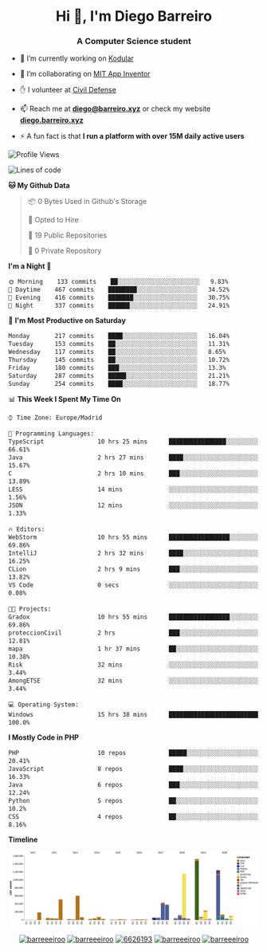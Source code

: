 <h1 align="center">Hi 👋, I'm Diego Barreiro</h1>
<h3 align="center">A Computer Science student</h3>

- 🔭 I’m currently working on [Kodular](https://www.kodular.io)

- 👯 I’m collaborating on [MIT App Inventor](https://github.com/mit-cml/appinventor-sources)

- ✋ I volunteer at [Civil Defense](https://proteccioncivil.sdc.gal)

- 📫 Reach me at **diego@barreiro.xyz** or check my website **[diego.barreiro.xyz](https://diego.barreiro.xyz)**

- ⚡ A fun fact is that **I run a platform with over 15M daily active users**

<!--START_SECTION:waka-->
![Profile Views](http://img.shields.io/badge/Profile%20Views-0-blue)

![Lines of code](https://img.shields.io/badge/From%20Hello%20World%20I%27ve%20Written-19.0%20million%20lines%20of%20code-blue)

**🐱 My Github Data** 

> 📦 0 Bytes Used in Github's Storage 
 > 
> 💼 Opted to Hire
 > 
> 📜 19 Public Repositories
 > 
> 🔑 0 Private Repository 
 > 
**I'm a Night 🦉** 

```text
🌞 Morning    133 commits    ██░░░░░░░░░░░░░░░░░░░░░░░   9.83% 
🌆 Daytime    467 commits    ████████░░░░░░░░░░░░░░░░░   34.52% 
🌃 Evening    416 commits    ███████░░░░░░░░░░░░░░░░░░   30.75% 
🌙 Night      337 commits    ██████░░░░░░░░░░░░░░░░░░░   24.91%

```
📅 **I'm Most Productive on Saturday** 

```text
Monday       217 commits    ████░░░░░░░░░░░░░░░░░░░░░   16.04% 
Tuesday      153 commits    ██░░░░░░░░░░░░░░░░░░░░░░░   11.31% 
Wednesday    117 commits    ██░░░░░░░░░░░░░░░░░░░░░░░   8.65% 
Thursday     145 commits    ██░░░░░░░░░░░░░░░░░░░░░░░   10.72% 
Friday       180 commits    ███░░░░░░░░░░░░░░░░░░░░░░   13.3% 
Saturday     287 commits    █████░░░░░░░░░░░░░░░░░░░░   21.21% 
Sunday       254 commits    ████░░░░░░░░░░░░░░░░░░░░░   18.77%

```


📊 **This Week I Spent My Time On** 

```text
⌚︎ Time Zone: Europe/Madrid

💬 Programming Languages: 
TypeScript               10 hrs 25 mins      ████████████████░░░░░░░░░   66.61% 
Java                     2 hrs 27 mins       ████░░░░░░░░░░░░░░░░░░░░░   15.67% 
C                        2 hrs 10 mins       ███░░░░░░░░░░░░░░░░░░░░░░   13.89% 
LESS                     14 mins             ░░░░░░░░░░░░░░░░░░░░░░░░░   1.56% 
JSON                     12 mins             ░░░░░░░░░░░░░░░░░░░░░░░░░   1.33%

🔥 Editors: 
WebStorm                 10 hrs 55 mins      █████████████████░░░░░░░░   69.86% 
IntelliJ                 2 hrs 32 mins       ████░░░░░░░░░░░░░░░░░░░░░   16.25% 
CLion                    2 hrs 9 mins        ███░░░░░░░░░░░░░░░░░░░░░░   13.82% 
VS Code                  0 secs              ░░░░░░░░░░░░░░░░░░░░░░░░░   0.08%

🐱‍💻 Projects: 
Gradox                   10 hrs 55 mins      █████████████████░░░░░░░░   69.86% 
proteccionCivil          2 hrs               ███░░░░░░░░░░░░░░░░░░░░░░   12.81% 
mapa                     1 hr 37 mins        ██░░░░░░░░░░░░░░░░░░░░░░░   10.38% 
Risk                     32 mins             ░░░░░░░░░░░░░░░░░░░░░░░░░   3.44% 
AmongETSE                32 mins             ░░░░░░░░░░░░░░░░░░░░░░░░░   3.44%

💻 Operating System: 
Windows                  15 hrs 38 mins      █████████████████████████   100.0%

```

**I Mostly Code in PHP** 

```text
PHP                      10 repos            █████░░░░░░░░░░░░░░░░░░░░   20.41% 
JavaScript               8 repos             ████░░░░░░░░░░░░░░░░░░░░░   16.33% 
Java                     6 repos             ███░░░░░░░░░░░░░░░░░░░░░░   12.24% 
Python                   5 repos             ██░░░░░░░░░░░░░░░░░░░░░░░   10.2% 
CSS                      4 repos             ██░░░░░░░░░░░░░░░░░░░░░░░   8.16%

```


**Timeline**

![Chart not found](https://github.com/barreeeiroo/barreeeiroo/blob/master/charts/bar_graph.png) 


<!--END_SECTION:waka-->

<p align="center">
<a href="https://twitter.com/barreeeiroo" target="blank"><img align="center" src="https://cdn.jsdelivr.net/npm/simple-icons@3.0.1/icons/twitter.svg" alt="barreeeiroo" height="20" width="20" /></a>
<a href="https://linkedin.com/in/barreeeiroo" target="blank"><img align="center" src="https://cdn.jsdelivr.net/npm/simple-icons@3.0.1/icons/linkedin.svg" alt="barreeeiroo" height="20" width="20" /></a>
<a href="https://stackoverflow.com/users/6626193" target="blank"><img align="center" src="https://cdn.jsdelivr.net/npm/simple-icons@3.0.1/icons/stackoverflow.svg" alt="6626193" height="20" width="20" /></a>
<a href="https://fb.com/barreeeiroo" target="blank"><img align="center" src="https://cdn.jsdelivr.net/npm/simple-icons@3.0.1/icons/facebook.svg" alt="barreeeiroo" height="20" width="20" /></a>
<a href="https://instagram.com/barreeeiroo" target="blank"><img align="center" src="https://cdn.jsdelivr.net/npm/simple-icons@3.0.1/icons/instagram.svg" alt="barreeeiroo" height="20" width="20" /></a>
</p>
